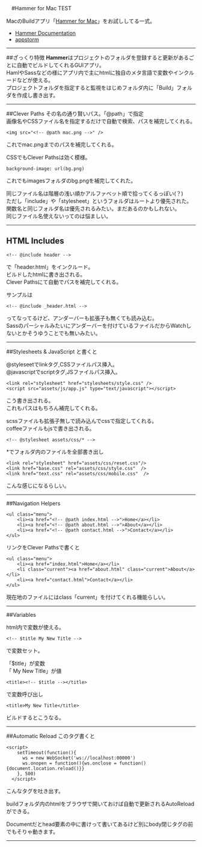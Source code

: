 　#Hammer for Mac TEST

MacのBuildアプリ「[Hammer for Mac](http://hammerformac.com/)」をお試ししてる一式。


- [Hammer Documentation](http://help.hammerformac.com/)
- [appstorm](http://mac.appstorm.net/reviews/web-dev-review/stop-hammertime-with-hammer-for-mac/)

---
##ざっくり特徴
**Hammer**はプロジェクトのフォルダを登録すると更新があるごとに自動でビルドしてくれるGUIアプリ。  
HamlやSassなどの様にアプリ内で主にhtmlに独自のメタ言語で変数やインクルードなどが使える。    
プロジェクトフォルダを指定すると監視をはじめフォルダ内に「Build」フォルダを作成し書き出す。


---

##Clever Paths
その名の通り賢いパス。「@path」で指定  
画像名やCSSファイル名を指定するだけで自動で検索、パスを補完してくれる。

	<img src="<!-- @path mac.png -->" />
これでmac.pngまでのパスを補完してくれる。

CSSでもClever Pathsは効く模様。

	background-image: url(bg.png)
これでもimagesフォルダのbg.pngを補完してくれた。


同じファイル名は階層の浅い順かアルファベット順で拾ってくるっぽい(？)  
ただし「include」や「stylesheet」というフォルダはルートより優先された。  
関数名と同じフォルダ名は優先されるみたい。まだあるのかもしれない。  
同じファイル名使えないってのは悩ましい。


---
## HTML Includes


	<!-- @include header -->
で「header.html」をインクルード。  
ビルドしたhtmlに書き出される。  
Clever Pathsにて自動でパスを補完してくれる。

サンプルは

`<!-- @include _header.html -->`

ってなってるけど、アンダーバーも拡張子も無くても読み込む。  
Sassのパーシャルみたいにアンダーバーを付けているファイルだからWatchしないとかそうゆうことでも無いみたい。

---

##Stylesheets & JavaScript
	<!-- @stylesheet style -->
	<!-- @javascript app -->
と書くと

@styleseetでlinkタグ,CSSファイルパス挿入。  
@javascriptでscriptタグ,JSファイルパス挿入。

	<link rel="stylesheet" href="stylesheets/style.css" />
	<script src="assets/js/app.js" type="text/javascript"></script>
	
こう書き出される。  
これもパスはもちろん補完してくれる。	

scssファイルも拡張子無しで読み込んでcssで指定してくれる。  
coffeeファイルもjsで書き出される。

	<!-- @stylesheet assets/css/* -->
*でフォルダ内のファイルを全部書き出し	

	<link rel="stylesheet" href="assets/css/reset.css"/>
	<link href="base.css" rel="assets/css/style.css"  />
	<link href="text.css" rel="assets/css/mobile.css"  />
こんな感じになるらしい。

---

##Navigation Helpers

	<ul class="menu">
		<li><a href="<!-- @path index.html -->">Home</a></li>
		<li><a href="<!-- @path about.html -->">About</a></li>
		<li><a href="<!-- @path contact.html -->">Contact</a></li>
	</ul>
リンクをClever Pathsで書くと
	
	<ul class="menu">
		<li><a href="index.html">Home</a></li>
		<li class="current"><a href="about.html" class="current">About</a></li>
		<li><a href="contact.html">Contact</a></li>
	</ul>

現在地のファイルにはclass「current」を付けてくれる機能らしい。

---
##Variables

html内で変数が使える。

	<!-- $title My New Title -->

で変数セット。  

「$title」が変数  
「 My New Title」が値

	<title><!-- $title --></title>
で変数呼び出し

	<title>My New Title</title>
ビルドするとこうなる。	

---

##Automatic Reload
	<!-- @reload -->
このタグ書くと

	<script>
        setTimeout(function(){
          ws = new WebSocket('ws://localhost:00000')
          ws.onopen = function(){ws.onclose = function(){document.location.reload()}}
        }, 500)
      </script>
こんなタグを吐き出す。
  
buildフォルダ内のhtmlをブラウザで開いておけば自動で更新されるAutoReloadができる。

Documentだとhead要素の中に書けって書いてあるけど別にbody閉じタグの前でもそりゃ動きます。

---


